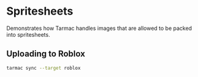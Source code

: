 # Spritesheets
Demonstrates how Tarmac handles images that are allowed to be packed into spritesheets.

## Uploading to Roblox
```bash
tarmac sync --target roblox
```